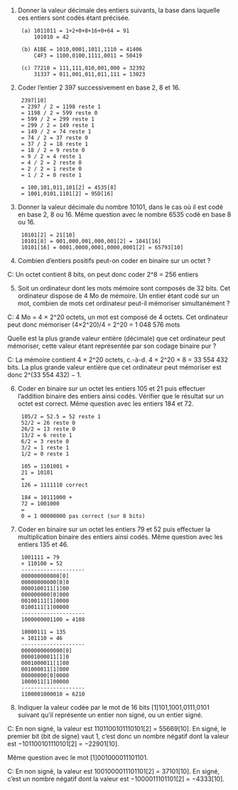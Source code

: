1. Donner la valeur décimale des entiers suivants, la base dans laquelle ces entiers sont codés étant précisée.

        (a) 1011011 = 1+2+0+8+16+0+64 = 91
            101010 = 42

        (b) A1BE = 1010,0001,1011,1110 = 41406
            C4F3 = 1100,0100,1111,0011 = 50419

        (c) 77210 = 111,111,010,001,000 = 32392
            31337 = 011,001,011,011,111 = 13023

2. Coder l’entier 2 397 successivement en base 2, 8 et 16.

        2397[10] 
        = 2397 / 2 = 1198 reste 1
        = 1198 / 2 = 599 reste 0
        = 599 / 2 = 299 reste 1
        = 299 / 2 = 149 reste 1
        = 149 / 2 = 74 reste 1
        = 74 / 2 = 37 reste 0
        = 37 / 2 = 18 reste 1
        = 18 / 2 = 9 reste 0
        = 9 / 2 = 4 reste 1
        = 4 / 2 = 2 reste 0
        = 2 / 2 = 1 reste 0
        = 1 / 2 = 0 reste 1

        = 100,101,011,101[2] = 4535[8] 
        = 1001,0101,1101[2] = 95D[16]

3. Donner la valeur décimale du nombre 10101, dans le cas où il est codé en base 2, 8 ou 16. Même question avec le nombre 6535 codé en base 8 ou 16.
   
        10101[2] = 21[10] 
        10101[8] = 001,000,001,000,001[2] = 1041[16] 
        10101[16] = 0001,0000,0001,0000,0001[2] = 65793[10]

4. Combien d’entiers positifs peut-on coder en binaire sur un octet ? 
   
C: Un octet contient 8 bits, on peut donc coder 2^8 = 256 entiers

5. Soit un ordinateur dont les mots mémoire sont composés de 32 bits. Cet ordinateur dispose de 4 Mo de mémoire.
Un entier étant codé sur un mot, combien de mots cet ordinateur peut-il mémoriser simultanément ? 

C: 4 Mo = 4 × 2^20 octets, un mot est composé de 4 octets. Cet ordinateur peut donc mémoriser (4×2^20)/4 = 2^20 = 1 048 576 mots

Quelle est la plus grande valeur entière (décimale) que cet ordinateur peut mémoriser, cette valeur étant représentée par son codage binaire pur ? 

C: La mémoire contient 4 × 2^20 octets, c.-à-d. 4 × 2^20 × 8 = 33 554 432 bits. La plus grande valeur entière que cet ordinateur peut mémoriser est donc 2^(33 554 432) − 1.

6. Coder en binaire sur un octet les entiers 105 et 21 puis effectuer l’addition binaire des entiers ainsi codés. Vérifier que le résultat sur un octet est correct. Même question avec les entiers 184 et 72.
    
        105/2 = 52.5 = 52 reste 1
        52/2 = 26 reste 0
        26/2 = 13 reste 0
        13/2 = 6 reste 1
        6/2 = 3 reste 0
        3/2 = 1 reste 1
        1/2 = 0 reste 1
        
        105 = 1101001 +
        21 = 10101
        =
        126 = 1111110 correct

        184 = 10111000 +
        72 = 1001000
        =
        0 = 1 00000000 pas correct (sur 8 bits)

7. Coder en binaire sur un octet les entiers 79 et 52 puis effectuer la multiplication binaire des entiers ainsi codés.
Même question avec les entiers 135 et 46.

        1001111 = 79
        × 110100 = 52
        --------------------
        000000000000[0]
        00000000000[0]0
        0000100111[1]00
        000000000[0]000
        00100111[1]0000
        0100111[1]00000
        --------------------
        1000000001100 = 4108

        10000111 = 135
        × 101110 = 46
        --------------------
        0000000000000[0]
        00001000011[1]0
        0001000011[1]00
        001000011[1]000
        00000000[0]0000
        1000011[1]00000
        --------------------
        1100001000010 = 6210

8. Indiquer la valeur codée par le mot de 16 bits [1]101,1001,0111,0101 suivant qu’il représente un entier non signé, ou un entier signé. 

C: En non signé, la valeur est 1101100101110101[2] = 55669[10]. En signé, le premier bit (bit de signe) vaut 1, c’est donc un nombre négatif dont la valeur est −101100101110101[2] = −22901[10].

Même question avec le mot [1]001000011101101.

C: En non signé, la valeur est 1001000011101101[2] = 37101[10]. 
En signé, c’est un nombre négatif dont la valeur est −1000011101101[2] = −4333[10].
   